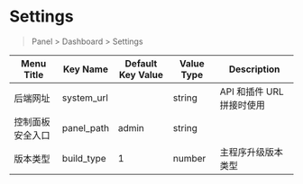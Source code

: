 # Settings

> Panel > Dashboard > Settings

| Menu Title | Key Name | Default Key Value | Value Type | Description |
| --- | --- | --- | --- | --- |
| 后端网址 | system_url |  | string | API 和插件 URL 拼接时使用 |
| 控制面板安全入口 | panel_path | admin | string |  |
| 版本类型 | build_type | 1 | number | 主程序升级版本类型 |